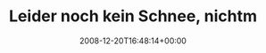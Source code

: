 ---
retweeted: false
source: <a href="http://twitter.com" rel="nofollow">Twitter Web Client</a>
entities:
  hashtags: []
  symbols: []
  user_mentions: []
  urls: []
display_text_range:
- '0'
- '66'
favorite_count: '0'
id_str: '1069172106'
truncated: false
retweet_count: '0'
id: '1069172106'
created_at: Sat Dec 20 16:48:14 +0000 2008
favorited: false
full_text: Leider noch kein Schnee, nichtmal hier aufm Berg. 4Grad und Regen.
lang: de
tags:
- pesos:twitter
date: '2008-12-20T16:48:14+00:00'
src: https://twitter.com/bascht/status/1069172106
original_url: https://twitter.com/bascht/status/1069172106
type: twitter_tweet
text: Leider noch kein Schnee, nichtmal hier aufm Berg. 4Grad und Regen.
title: Leider noch kein Schnee, nichtm

---